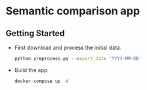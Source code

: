 # Semantic comparison app

## Getting Started
* First download and process the initial data.
  ```bash
  python preprocess.py --export_date 'YYYY-MM-DD'
  ```
* Build the app
  ```bash
  docker-compose up -d
  ```
